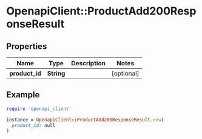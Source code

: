 # OpenapiClient::ProductAdd200ResponseResult

## Properties

| Name | Type | Description | Notes |
| ---- | ---- | ----------- | ----- |
| **product_id** | **String** |  | [optional] |

## Example

```ruby
require 'openapi_client'

instance = OpenapiClient::ProductAdd200ResponseResult.new(
  product_id: null
)
```

